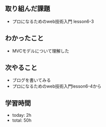 ## 取り組んだ課題
- プロになるためのweb技術入門 lesson6-3

## わかったこと
- MVCモデルについて理解した

## 次やること
- ブログを書いてみる
- プロになるためのweb技術入門lesson6-4から

## 学習時間    
- today: 2h
- total: 50h
